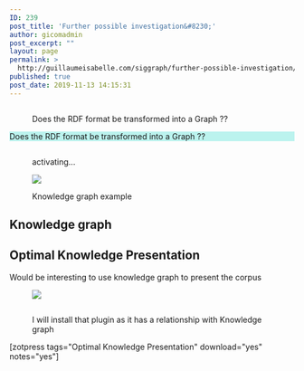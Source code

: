 ```yaml
---
ID: 239
post_title: 'Further possible investigation&#8230;'
author: gicomadmin
post_excerpt: ""
layout: page
permalink: >
  http://guillaumeisabelle.com/siggraph/further-possible-investigation/
published: true
post_date: 2019-11-13 14:15:31
---
```

<!-- wp:image {"id":263,"linkDestination":"custom"} --><figure class="wp-block-image">

<a href="https://wordpress.org/plugins/lh-rdf/" target="_blank" rel="noreferrer noopener"><img src="http://guillaumeisabelle.com/siggraph/wp-content/uploads/sites/25/2019/11/image-30.png" alt="" class="wp-image-263" /></a><figcaption>Does the RDF format be transformed into a Graph ??</figcaption></figure> <!-- /wp:image -->

<!-- wp:paragraph {"customBackgroundColor":"#bbf3ee"} -->

<p style="background-color:#bbf3ee" class="has-background">
  Does the RDF format be transformed into a Graph ??
</p>

<!-- /wp:paragraph -->

<!-- wp:image {"id":266} --><figure class="wp-block-image">

<img src="http://guillaumeisabelle.com/siggraph/wp-content/uploads/sites/25/2019/11/image-31-1024x94.png" alt="" class="wp-image-266" /><figcaption>activating...</figcaption></figure> <!-- /wp:image -->

<!-- wp:image --><figure class="wp-block-image">

![][1]<figcaption>Knowledge graph example  
</figcaption></figure> <!-- /wp:image -->

<!-- wp:heading -->

## Knowledge graph

<!-- /wp:heading -->

<!-- wp:heading -->

## Optimal Knowledge Presentation

<!-- /wp:heading -->

<!-- wp:paragraph -->

Would be interesting to use knowledge graph to present the corpus

<!-- /wp:paragraph -->

<!-- wp:image --><figure class="wp-block-image">

![][2]</figure> <!-- /wp:image -->

<!-- wp:image {"id":242} --><figure class="wp-block-image">

<img src="http://guillaumeisabelle.com/siggraph/wp-content/uploads/sites/25/2019/11/image-29.png" alt="" class="wp-image-242" /><figcaption>I will install that plugin as it has a relationship with Knowledge graph</figcaption></figure> <!-- /wp:image -->

<!-- wp:shortcode --> [zotpress tags="Optimal Knowledge Presentation" download="yes" notes="yes"] 

<!-- /wp:shortcode -->

 [1]: https://upload.wikimedia.org/wikipedia/commons/7/70/Schema_DBpedia_2010.png
 [2]: https://ps.w.org/schema-and-structured-data-for-wp/assets/screenshot-3.png?rev=2102249